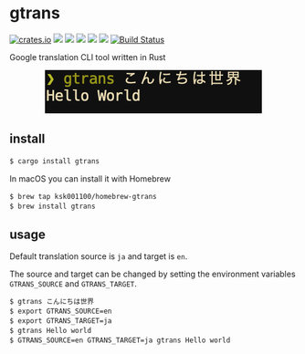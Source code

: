 # gtrans
[![crates.io](https://img.shields.io/crates/v/gtrans.svg)](https://crates.io/crates/gtrans)
![](https://img.shields.io/github/stars/ksk001100/gtrans.svg)
![](https://img.shields.io/github/release/ksk001100/gtrans.svg)
![](https://img.shields.io/github/issues/ksk001100/gtrans.svg)
![](https://img.shields.io/github/forks/ksk001100/gtrans.svg)
![](https://img.shields.io/github/license/ksk001100/gtrans.svg)
[![Build Status](https://travis-ci.org/ksk001100/gtrans.svg?branch=master)](https://travis-ci.org/ksk001100/gtrans)

Google translation CLI tool written in Rust

<div align="center">
    <img src="images/screen_shot.png" title="screen shot">
</div>

## install

```bash
$ cargo install gtrans
```

In macOS you can install it with Homebrew
```bash
$ brew tap ksk001100/homebrew-gtrans
$ brew install gtrans
```

## usage

Default translation source is `ja` and target is `en`.

The source and target can be changed by setting the environment variables `GTRANS_SOURCE` and `GTRANS_TARGET`.

```bash
$ gtrans こんにちは世界
$ export GTRANS_SOURCE=en
$ export GTRANS_TARGET=ja
$ gtrans Hello world
$ GTRANS_SOURCE=en GTRANS_TARGET=ja gtrans Hello world
```
